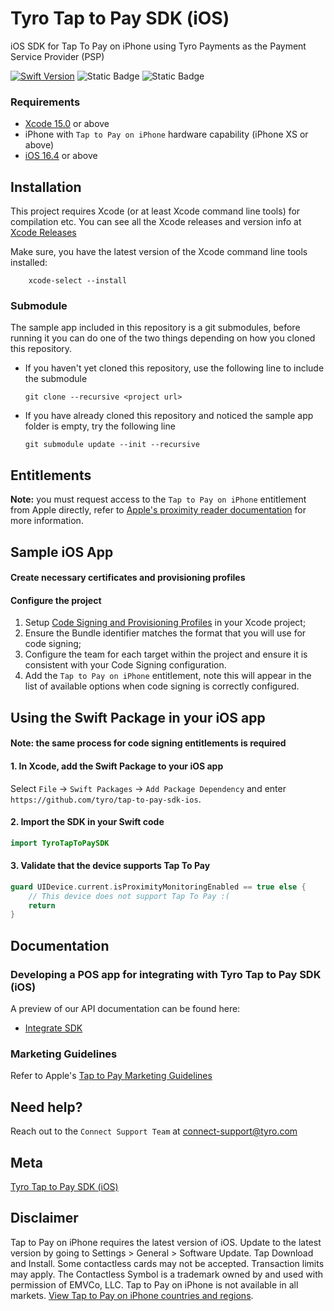 # Tyro Tap to Pay SDK (iOS)
iOS SDK for Tap To Pay on iPhone using Tyro Payments as the Payment Service Provider (PSP)

[![Swift Version][swift-image]][swift-url]
![Static Badge](https://img.shields.io/badge/iOS-16.4+-purple)
![Static Badge](https://img.shields.io/badge/Xcode-15.0+-green)
<!-- [![License][license-image]][license-url] -->

### Requirements

- [Xcode 15.0](https://xcodereleases.com/?scope=release) or above
- iPhone with `Tap to Pay on iPhone` hardware capability (iPhone XS or above)
- [iOS 16.4][min-ios-version] or above

## Installation

This project requires Xcode (or at least Xcode command line tools) for compilation etc.
You can see all the Xcode releases and version info at [Xcode Releases](https://xcodereleases.com/?scope=release)

Make sure, you have the latest version of the Xcode command line tools installed:
```shell
    xcode-select --install
```
### Submodule
The sample app included in this repository is a git submodules, before running it you can do one of the two things depending on how you cloned this repository.

- If you haven't yet cloned this repository, use the following line to include the submodule
  ```
  git clone --recursive <project url>
  ```
- If you have already cloned this repository and noticed the sample app folder is empty, try the following line
  ```
  git submodule update --init --recursive
  ```

## Entitlements
**Note:** you must request access to the `Tap to Pay on iPhone` entitlement from Apple directly, refer to [Apple's proximity reader documentation](https://developer.apple.com/documentation/proximityreader/setting-up-the-entitlement-for-tap-to-pay-on-iphone) for more information.

## Sample iOS App

#### Create necessary certificates and provisioning profiles

#### Configure the project
1. Setup [Code Signing and Provisioning Profiles](https://help.apple.com/xcode/mac/11.4/index.html?localePath=en.lproj#/dev3a05256b8) in your Xcode project;
2. Ensure the Bundle identifier matches the format that you will use for code signing;
3. Configure the team for each target within the project and ensure it is consistent with your Code Signing configuration.
4. Add the `Tap to Pay on iPhone` entitlement, note this will appear in the list of available options when code signing is correctly configured.

## Using the Swift Package in your iOS app
#### Note: the same process for code signing entitlements is required

#### 1. In Xcode, add the Swift Package to your iOS app 
Select `File` -> `Swift Packages` -> `Add Package Dependency` and enter `https://github.com/tyro/tap-to-pay-sdk-ios`.

#### 2. Import the SDK in your Swift code
```swift
import TyroTapToPaySDK
```

#### 3. Validate that the device supports Tap To Pay
```swift 
guard UIDevice.current.isProximityMonitoringEnabled == true else {
    // This device does not support Tap To Pay :(
    return
}
```

## Documentation 
### Developing a POS app for integrating with Tyro Tap to Pay SDK (iOS)
A preview of our API documentation can be found here:
- [Integrate SDK](https://preview.redoc.ly/tyro-connect/pla-5831/pos/tap-to-pay/iphone/integrate-sdk/)

### Marketing Guidelines
Refer to Apple's [Tap to Pay Marketing Guidelines]

## Need help?
Reach out to the `Connect Support Team` at [connect-support@tyro.com](mailto:connect-support@tyro.com)

## Meta
[Tyro Tap to Pay SDK (iOS)][repo-url]

## Disclaimer
Tap to Pay on iPhone requires the latest version of iOS. Update to the latest version by going to Settings > General > Software Update. Tap Download and Install. Some contactless cards may not be accepted. Transaction limits may apply. The Contactless Symbol is a trademark owned by and used with permission of EMVCo, LLC. Tap to Pay on iPhone is not available in all markets. [View Tap to Pay on iPhone countries and regions](https://developer.apple.com/tap-to-pay/regions/).

[swift-image]:https://img.shields.io/badge/swift-5.9-blue.svg (Swift 5.9 or newer)
[swift-url]:https://swift.org/ (Swift Programming Language)
[ios-image]:https://img.shields.io/badge/iOS-000000?style=for-the-badge&logo=ios&logoColor=white
[repo-url]:https://github.com/tyro/tyro-tap-to-pay-sdk-ios (Tyro Tap to Pay SDK iOS GitHub Repository)
[Tap to Pay Marketing Guidelines]:https://developer.apple.com/tap-to-pay/marketing-guidelines/ 
[min-ios-version]: https://developer.apple.com/documentation/ios-ipados-release-notes/ios-ipados-16_4-release-notes (iOS 16.4)
[min-ios-image]: https://img.shields.io/badge/iOS-16.4-purple (iOS 16.4)
